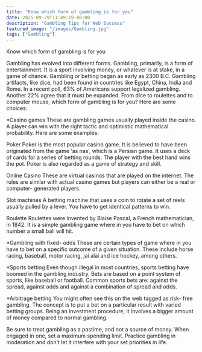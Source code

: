 ```yaml
---
title: "Know which form of gambling is for you"
date: 2025-09-29T11:49:19-08:00
description: "Gambling Tips for Web Success"
featured_image: "/images/Gambling.jpg"
tags: ["Gambling"]
---
```


Know which form of gambling is for you

Gambling has evolved into different forms. Gambling, primarily, is a form of entertainment.  It is a sport involving money, or whatever is at stake, in a game of chance. Gambling or betting began as early as 2300 B.C.  Gambling artifacts, like dice, had been found in countries like Egypt, China, India and Rome. In a recent poll, 63% of Americans support legalized gambling. Another 22% agree that it must be expanded. From dice to roulettes and to computer mouse, which form of gambling is for you? Here are some choices: 


*Casino games 
These are gambling games usually played inside the casino. A player can win with the right tactic and optimistic mathematical probability. Here are some examples: 

Poker
Poker is the most popular casino game. It is believed to have been originated from the game ‘as nas’, which is a Persian game. It uses a deck of cards for a series of betting rounds.  The player with the best hand wins the pot. Poker is also regarded as a game of strategy and skill. 

Online Casino
These are virtual casinos that are played on the internet. The rules are similar with actual casino games but players can either be a real or computer- generated players. 

Slot machines
A betting machine that uses a coin to rotate a set of reels usually pulled by a lever. You have to get identical patterns to win. 

Roulette 
Roulettes were invented by Blaise Pascal, a French mathematician, in 1842. It is a simple gambling game where in you have to bet on which number a small ball will hit. 


*Gambling with fixed- odds
These are certain types of game where in you have to bet on a specific outcome of a given situation. These include horse racing, baseball, motor racing, jai alai and ice hockey, among others. 


*Sports betting 
Even though illegal in most countries, sports betting have boomed in the gambling industry. Bets are based on a point system of sports, like baseball or football. Common sports bets are: against the spread, against odds and against a combination of spread and odds. 


*Arbitrage betting 
You might often see this on the web tagged as risk- free gambling. The concept is to put a bet on a particular result with varied betting groups. Being an investment procedure, it involves a bigger amount of money compared to normal gambling. 

 
Be sure to treat gambling as a pastime, and not a source of money. When engaged in one, set a maximum spending limit. Practice gambling in moderation and don’t let it interfere with your set priorities in life.

